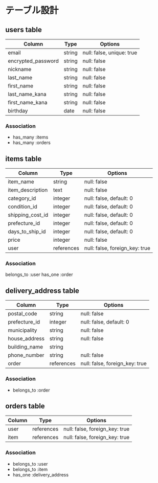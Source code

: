 # テーブル設計

## users table

| Column             | Type   | Options     |
| ------------------ | ------ | ----------- |
| email              | string | null: false, unique: true |
| encrypted_password | string | null: false |
| nickname           | string | null: false |
| last_name          | string | null: false |
| first_name         | string | null: false |
| last_name_kana     | string | null: false |
| first_name_kana    | string | null: false |
| birthday           | date   | null: false |

### Association

- has_many :items
- has_many :orders


## items table

| Column             | Type   | Options     |
| ------------------ | ------ | ----------- |
| item_name          | string | null: false |
| item_description   | text   | null: false |
| category_id        | integer | null: false, default: 0 |
| condition_id       | integer | null: false, default: 0 |
| shipping_cost_id   | integer | null: false, default: 0 |
| prefecture_id      | integer | null: false, default: 0 |
| days_to_ship_id    | integer | null: false, default: 0 |
| price              | integer | null: false |
| user               | references | null: false, foreign_key: true |

### Association

belongs_to :user
has_one :order

## delivery_address table

| Column             | Type   | Options     |
| ------------------ | ------ | ----------- |
| postal_code        | string | null: false |
| prefecture_id      | integer | null: false, default: 0 |
| municipality       | string | null: false |
| house_address      | string | null: false |
| building_name      | string |             |
| phone_number       | string | null: false |
| order           | references | null: false, foreign_key: true |

### Association

- belongs_to :order

## orders table

| Column             | Type   | Options     |
| ------------------ | ------ | ----------- |
| user               | references | null: false, foreign_key: true |
| item               | references | null: false, foreign_key: true |


### Association

- belongs_to :user
- belongs_to :item
- has_one :delivery_address